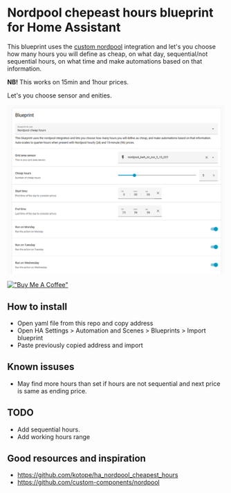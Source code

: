 
# Nordpool chepeast hours blueprint for Home Assistant

This blueprint uses the [custom nordpool](https://github.com/custom-components/nordpool) integration and let's you choose how many hours you will define as cheap, on what day, sequential/not sequential hours, on what time and make automations based on that information.

**NB!** This works on 15min and 1hour prices.

Let's you choose sensor and enities.

![nordpool blueprint](screenshots/partial_screenshot.png)


[!["Buy Me A Coffee"](https://www.buymeacoffee.com/assets/img/custom_images/yellow_img.png)](https://www.buymeacoffee.com/kullarkert)


## How to install
* Open yaml file from this repo and copy address
* Open HA Settings > Automation and Scenes > Blueprints > Import blueprint
* Paste previously copied address and import


## Known issuses
* May find more hours than set if hours are not sequential and next price is same as ending price.

## TODO
* Add sequential hours.
* Add working hours range


## Good resources and inspiration
* https://github.com/kotope/ha_nordpool_cheapest_hours
* https://github.com/custom-components/nordpool
